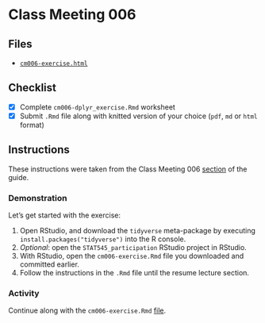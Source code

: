# Class Meeting 006
## Files
* [`cm006-exercise.html`](https://dy-lin.github.io/STAT545-participation/cm006/cm006-exercise.html)


## Checklist
- [x] Complete `cm006-dplyr_exercise.Rmd` worksheet
- [x] Submit `.Rmd` file along with knitted version of your choice (`pdf`, `md` or `html` format)

## Instructions
These instructions were taken from the Class Meeting 006 [section](https://stat545guidebook.netlify.com/intro-to-data-wrangling-part-i.html) of the guide.

### Demonstration
Let’s get started with the exercise:

1. Open RStudio, and download the `tidyverse` meta-package by executing `install.packages("tidyverse")` into the R console.
1. _Optional_: open the `STAT545_participation` RStudio project in RStudio.
1. With RStudio, open the `cm006-exercise.Rmd` file you downloaded and committed earlier.
1. Follow the instructions in the `.Rmd` file until the resume lecture section.


### Activity
Continue along with the `cm006-exercise.Rmd` [file](https://raw.githubusercontent.com/STAT545-UBC/Classroom/master/tutorials/cm006-exercise.Rmd).
